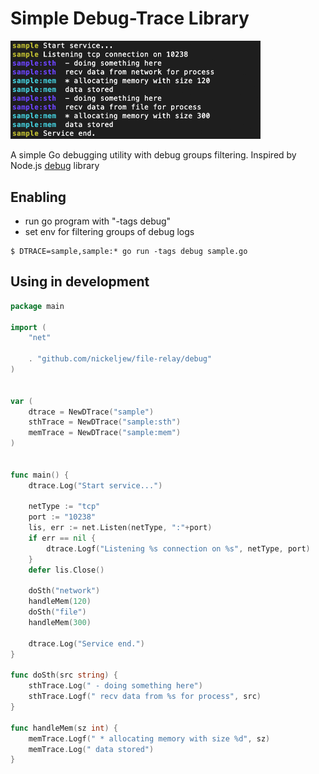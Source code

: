 # Simple Debug-Trace Library


<img width="400" src="dtrace-sample.png">

A simple Go debugging utility with debug groups filtering.
Inspired by Node.js [debug](https://github.com/visionmedia/debug) library


## Enabling
- run go program with "-tags debug"
- set env for filtering groups of debug logs
```
$ DTRACE=sample,sample:* go run -tags debug sample.go
```

## Using in development
```go
package main

import (
	"net"

	. "github.com/nickeljew/file-relay/debug"
)


var (
	dtrace = NewDTrace("sample")
	sthTrace = NewDTrace("sample:sth")
	memTrace = NewDTrace("sample:mem")
)


func main() {
	dtrace.Log("Start service...")

	netType := "tcp"
	port := "10238"
	lis, err := net.Listen(netType, ":"+port)
	if err == nil {
		dtrace.Logf("Listening %s connection on %s", netType, port)
	}
	defer lis.Close()

	doSth("network")
	handleMem(120)
	doSth("file")
	handleMem(300)

	dtrace.Log("Service end.")
}

func doSth(src string) {
	sthTrace.Log(" - doing something here")
	sthTrace.Logf(" recv data from %s for process", src)
}

func handleMem(sz int) {
	memTrace.Logf(" * allocating memory with size %d", sz)
	memTrace.Log(" data stored")
}
```
